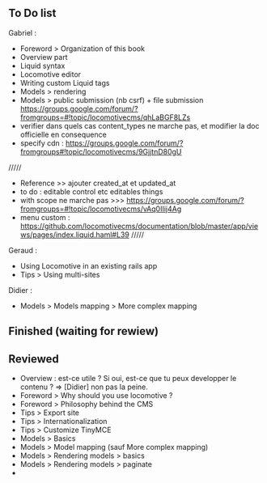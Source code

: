 ## To Do list

Gabriel :

- Foreword > Organization of this book
- Overview part
- Liquid syntax
- Locomotive editor
- Writing custom Liquid tags
- Models > rendering
- Models > public submission (nb csrf) + file submission https://groups.google.com/forum/?fromgroups=#!topic/locomotivecms/qhLaBGF8LZs
- verifier dans quels cas content_types ne marche pas, et modifier la doc officielle en consequence
- specify cdn : https://groups.google.com/forum/?fromgroups#!topic/locomotivecms/9GjjtnD80gU

/////

- Reference >> ajouter created_at et updated_at
- to do : editable control etc editables things
- with scope ne marche pas >>> https://groups.google.com/forum/?fromgroups=#!topic/locomotivecms/vAq0IIij4Ag
- menu custom : https://github.com/locomotivecms/documentation/blob/master/app/views/pages/index.liquid.haml#L39
/////

Geraud :

- Using Locomotive in an existing rails app
- Tips > Using multi-sites


Didier :

- Models > Models mapping > More complex mapping


## Finished (waiting for rewiew)


## Reviewed

- Overview : est-ce utile ? Si oui, est-ce que tu peux developper le contenu ? => [Didier] non pas la peine.
- Foreword > Why should you use locomotive ?
- Foreword > Philosophy behind the CMS
- Tips > Export site
- Tips > Internationalization
- Tips > Customize TinyMCE
- Models > Basics
- Models > Model mapping (sauf More complex mapping)
- Models > Rendering models > basics
- Models > Rendering models > paginate
-

